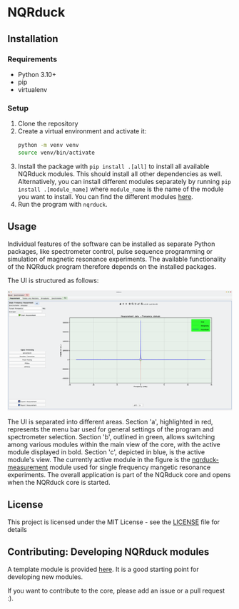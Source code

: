 # NQRduck 

## Installation
### Requirements
- Python 3.10+
- pip
- virtualenv

### Setup
1. Clone the repository
2. Create a virtual environment and activate it:
    ```bash
    python -m venv venv
    source venv/bin/activate
    ```
3. Install the package with `pip install .[all]` to install all available NQRduck modules. This should install all other dependencies as well.
Alternatively, you can install different modules separately by running `pip install .[module_name]` where `module_name` is the name of the module you want to install.
You can find the different modules [here](https://github.com/nqrduck).
4. Run the program with `nqrduck`.

## Usage
Individual features of the software can be installed as separate Python packages, like spectrometer control, pulse sequence programming or simulation of magnetic resonance experiments. The available functionality of the NQRduck program therefore depends on the installed packages.

The UI is structured as follows:

<img src="docs/img/ui_structure_v2.png" alt="drawing" width="800">

The UI is separated into different areas. Section 'a', highlighted in red, represents the menu bar used for general settings of the program and spectrometer selection. Section 'b', outlined in green, allows switching among various modules within the main view of the core, with the active module displayed in bold. Section 'c', depicted in blue, is the active module's view. The currently active module in the figure is the [nqrduck-measurement](https://github.com/nqrduck/nqrduck-measurement) module used for single frequency mangetic resonance experiments. The overall application is part of the NQRduck core and opens when the NQRduck core is started. 

## License
This project is licensed under the MIT License - see the [LICENSE](LICENSE) file for details


## Contributing: Developing NQRduck modules
A template module is provided [here](https://github.com/nqrduck/nqrduck-module). It is a good starting point for developing new modules.

If you want to contribute to the core, please add an issue or a pull request :).
